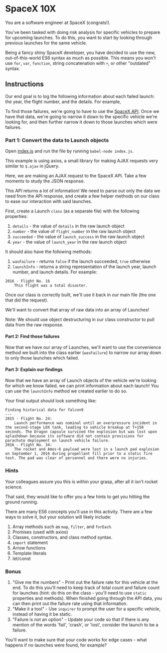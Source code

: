 # SpaceX 10X

You are a software engineer at SpaceX (congrats!).

You've been tasked with doing risk analysis for specific vehicles to prepare for upcoming launches. To do this, you want to start by looking through previous launches for the same vehicle.

Being a fancy shiny SpaceX developer, you have decided to use the new, out-of-this-world ES6 syntax as much as possible. This means you won't use `for`, `var`, `function`, string concatenation with `+`, or other "outdated" syntax.

## Instructions

Our end goal is to log the following information about each failed launch: the year, the flight number, and the details. For example,

To find those failures, we're going to have to use the [SpaceX API](https://api.spacexdata.com/v2/launches). Once we have that data, we're going to narrow it down to the specific vehicle we're looking for, and then further narrow it down to those launches which were failures.

### Part 1: Convert the data to Launch objects

Open [index.js](Unsolved/index.js) and run the file by running `babel-node index.js`.

This example is using axios, a small library for making AJAX requests very similar to `$.ajax` in jQuery.

Here, we are making an AJAX request to the SpaceX API. Take a few moments to study the JSON response.

This API returns a lot of information! We need to parse out only the data we need from the API response, and create a few helper methods on our class to ease our interaction with said launches.

First, create a Launch `class` (as a separate file) with the following properties:

1. `details` - the value of `details` in the raw launch object
2. `number` - the value of `flight_number` in the raw launch object
3. `succeeded` - the value of `launch_success` in the raw launch object
4. `year` - the value of `launch_year` in the raw launch object

It should also have the following methods:

1. `wasFailure` - returns `false` if the launch succeeded, `true` otherwise
2. `launchInfo` - returns a string representation of the launch year, launch number, and launch details. For example:

```
2016 - Flight No. 16
    This flight was a total disaster.
```

Once our class is correctly built, we'll use it back in our main file (the one that did the request).

We'll want to convert that array of raw data into an array of Launches!

Note: We should use object destructuring in our class constructor to pull data from the raw response.

#### Part 2: Find those failures

Now that we have our array of Launches, we'll want to use the convenience method we built into the class earlier (`wasFailure`) to narrow our array down to only those launches which failed.

#### Part 3: Explain our findings

Now that we have an array of Launch objects of the vehicle we're looking for which we know failed, we can print information about each launch! You can use the `launchInfo` method we created earlier to do so.

Your final output should look something like:

```
Finding historical data for falcon9
---
2015 - Flight No. 24:
    Launch performance was nominal until an overpressure incident in the second-stage LOX tank, leading to vehicle breakup at T+150 seconds. The Dragon capsule survived the explosion but was lost upon splashdown because its software did not contain provisions for parachute deployment on launch vehicle failure.
2016 - Flight No. 34:
    The rocket and Amos-6 payload were lost in a launch pad explosion on September 1, 2016 during propellant fill prior to a static fire test. The pad was clear of personnel and there were no injuries.
```

### Hints
Your colleagues assure you this is within your grasp, after all it isn't rocket science.

That said, they would like to offer you a few hints to get you hitting the ground running.

There are many ES6 concepts you'll use in this activity. There are a few ways to solve it, but your solution will likely include:

1. Array methods such as `map`, `filter`, and `forEach`.
2. Promises (used with axios)
3. Classes, constructors, and class method syntax.
4. `import` statement
5. Arrow functions
6. Template literals
7. let/const

### Bonus
1. "Give me the numbers" - Print out the failure rate for this vehicle at the end. To do this you'll need to keep track of total count and failure count for launches (hint: do this on the class - you'll need to use `static` properties and methods). When finished going through the API data, you can then print out the failure rate using that information.
2. "Make it a tool" - Use `inquirer` to prompt the user for a specific vehicle, instead of having it be static.
3. "Failure is not an option" - Update your code so that if there is any mention of the words 'fail', 'crash', or 'lost', consider the launch to be a failure.

You'll want to make sure that your code works for edge cases - what happens if no launches were found, for example?
